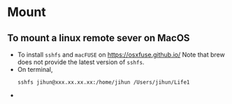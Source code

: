 # Mount
## To mount a linux remote sever on MacOS
- To install `sshfs` and `macFUSE` on https://osxfuse.github.io/
  Note that brew does not provide the latest version of `sshfs`.
- On terminal,
  ```
  sshfs jihun@xxx.xx.xx.xx:/home/jihun /Users/jihun/Life1
  ```
- 
